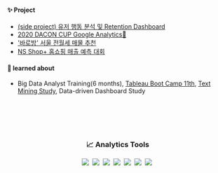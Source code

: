 
<!--
**ssujeong/ssujeong** is a ✨ _special_ ✨ repository because its `README.md` (this file) appears on your GitHub profile.

Here are some ideas to get you started:

- 🔭 I’m currently working on ...
- 🌱 I’m currently learning ...
- 👯 I’m looking to collaborate on ...
- 🤔 I’m looking for help with ...
- 😄 Pronouns: ...
- ⚡ Fun fact: ...
-->
#### ✨ Project
-  [(side project) 유저 행동 분석 및 Retention Dashboard](https://github.com/ssujeong/ToyProject/tree/master/%EC%9C%A0%EC%A0%80%20%ED%96%89%EB%8F%99%20%EB%B6%84%EC%84%9D%20%EB%B0%8F%20%EC%8B%9C%EA%B0%81%ED%99%94)
-  [2020 DACON CUP Google Analytics🥉](https://github.com/ssujeong/2020_DACON_CUP)
-  ['바로방' 서울 전월세 매물 추천](https://github.com/ssujeong/BaroBang_project)
-  [NS Shop+ 홈쇼핑 매출 예측 대회](https://github.com/ssujeong/Big_contest_2020)

#### 🌱 learned about
- Big Data Analyst Training(6 months),  [Tableau Boot Camp 11th](https://github.com/ssujeong/BI/tree/master/Tableau%20%E1%84%89%E1%85%B5%E1%86%AB%E1%84%87%E1%85%A7%E1%86%BC%E1%84%92%E1%85%AE%E1%86%AB%E1%84%85%E1%85%A7%E1%86%AB%E1%84%89%E1%85%A9%2011%E1%84%80%E1%85%B5),  [Text Mining Study](https://github.com/ssujeong/TextMining_Study), Data-driven Dashboard Study

<br> </br>
---

<h3 align="center"> 📈 Analytics Tools </h3>

<p align="center">
  <img src="https://img.shields.io/badge/Python-3776AB?style=flat-square&logo=Python&logoColor=white"/></a>&nbsp 
  <img src="https://img.shields.io/badge/Jupyter-F37626?style=flat-square&logo=Jupyter&logoColor=white"/></a>&nbsp 
 <img src="https://img.shields.io/badge/R-276DC3?style=flat-square&logo=R&logoColor=white"/></a>&nbsp
<img src="https://img.shields.io/badge/MySQL-4479A1?style=flat-square&logo=MySQL&logoColor=white"/></a>&nbsp 
  <img src="https://img.shields.io/badge/PostgreSQL-4169E1?style=flat-square&logo=PostgreSQL&logoColor=white"/></a>&nbsp 
  <img src="https://img.shields.io/badge/Tableau-E97627?style=flat-square&logo=Tableau&logoColor=white"/></a>&nbsp 
    <img src="https://img.shields.io/badge/Google Analytics-E37400?style=flat-square&logo=GoogleAnalytics&logoColor=white"/></a>&nbsp 
</p>
